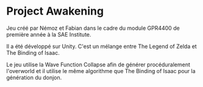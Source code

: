 # Project Awakening

Jeu créé par Némoz et Fabian dans le cadre du module GPR4400 de première année à la SAE Institute.

Il a été développé sur Unity. C'est un mélange entre The Legend of Zelda et The Binding of Isaac.

Le jeu utilise la Wave Function Collapse afin de générer procéduralement l'overworld et il utilise le même algorithme que The Binding of Isaac pour la génération du donjon.
